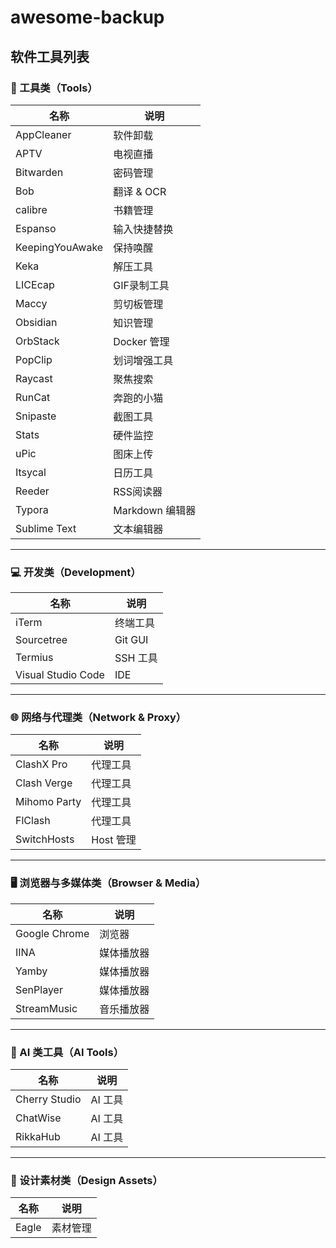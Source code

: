 # awesome-backup

## 软件工具列表

### 🧰 工具类（Tools）

| 名称                | 说明           |
|---------------------|----------------|
| AppCleaner          | 软件卸载       |
| APTV                | 电视直播       |
| Bitwarden           | 密码管理       |
| Bob                 | 翻译 & OCR    |
| calibre             | 书籍管理       |
| Espanso             | 输入快捷替换    |
| KeepingYouAwake     | 保持唤醒       |
| Keka                | 解压工具       |
| LICEcap             | GIF录制工具    |
| Maccy               | 剪切板管理     |
| Obsidian            | 知识管理       |
| OrbStack            | Docker 管理   |
| PopClip             | 划词增强工具    |
| Raycast             | 聚焦搜索       |
| RunCat              | 奔跑的小猫     |
| Snipaste            | 截图工具       |
| Stats               | 硬件监控       |
| uPic                | 图床上传       |
| Itsycal             | 日历工具       |
| Reeder              | RSS阅读器      |
| Typora              | Markdown 编辑器|
| Sublime Text        | 文本编辑器     |

---

### 💻 开发类（Development）

| 名称                | 说明           |
|---------------------|----------------|
| iTerm               | 终端工具       |
| Sourcetree          | Git GUI        |
| Termius             | SSH 工具       |
| Visual Studio Code  | IDE            |

---

### 🌐 网络与代理类（Network & Proxy）

| 名称                | 说明           |
|---------------------|----------------|
| ClashX Pro          | 代理工具       |
| Clash Verge         | 代理工具       |
| Mihomo Party        | 代理工具       |
| FlClash             | 代理工具       |
| SwitchHosts         | Host 管理     |

---

### 🖥️ 浏览器与多媒体类（Browser & Media）

| 名称                | 说明           |
|---------------------|----------------|
| Google Chrome       | 浏览器         |
| IINA                | 媒体播放器     |
| Yamby               | 媒体播放器     |
| SenPlayer           | 媒体播放器     |
| StreamMusic         | 音乐播放器     |

---

### 🤖 AI 类工具（AI Tools）

| 名称                | 说明           |
|---------------------|----------------|
| Cherry Studio       | AI 工具        |
| ChatWise            | AI 工具        |
| RikkaHub            | AI 工具        |

---

### 🎨 设计素材类（Design Assets）

| 名称                | 说明           |
|---------------------|----------------|
| Eagle               | 素材管理       |
